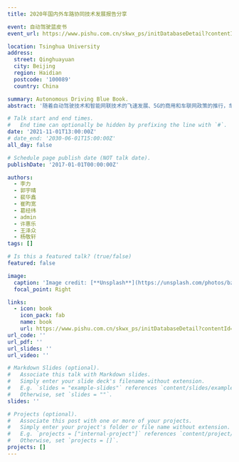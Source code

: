 ```yaml
---
title: 2020年国内外车路协同技术发展报告分享

event: 自动驾驶蓝皮书
event_url: https://www.pishu.com.cn/skwx_ps/initDatabaseDetail?contentId=13434933&siteId=14&contentType=literature

location: Tsinghua University
address:
  street: Qinghuayuan
  city: Beijing
  region: Haidian
  postcode: '100089'
  country: China

summary: Autonomous Driving Blue Book.
abstract: '随着自动驾驶技术和智能网联技术的飞速发展、5G的商用和车联网政策的推行，车路协同从产业链到标准层面都有了新的进展。车路协同可以提供更安全、更节能、更环保、更便捷的出行方式和综合解决方案，是国际公认的未来交通和汽车的重要发展方向。作为车联网的高级发展阶段，车路协同融合了通信、汽车、交通、信息等多个领域，构建了一个全新的生态。本文从信息交互、状态感知、数据处理、决策控制和测试验证等方面深入分析了国内外车路协同技术的发展状况，结合世界范围内智能交通系统的发展趋势，重点针对2020年车路协同的国内外研究成果、国内外重要项目、重大事件详尽介绍车路协同的发展现状，并指出未来车路协同的发展应加深对车路协同内涵的理解、把握车路协同的技术实质、提升车路协同服务体验并推进车路协同规模应用'

# Talk start and end times.
#   End time can optionally be hidden by prefixing the line with `#`.
date: '2021-11-01T13:00:00Z'
# date_end: '2030-06-01T15:00:00Z'
all_day: false

# Schedule page publish date (NOT talk date).
publishDate: '2017-01-01T00:00:00Z'

authors:
  - 李力
  - 郭宇晴
  - 裴华鑫
  - 崔昀宽
  - 葛经纬
  - admin
  - 许惠乐
  - 王泽众
  - 杨敬轩
tags: []

# Is this a featured talk? (true/false)
featured: false

image:
  caption: 'Image credit: [**Unsplash**](https://unsplash.com/photos/bzdhc5b3Bxs)'
  focal_point: Right

links:
  - icon: book
    icon_pack: fab
    name: book
    url: https://www.pishu.com.cn/skwx_ps/initDatabaseDetail?contentId=13434933&siteId=14&contentType=literature
url_code: ''
url_pdf: ''
url_slides: ''
url_video: ''

# Markdown Slides (optional).
#   Associate this talk with Markdown slides.
#   Simply enter your slide deck's filename without extension.
#   E.g. `slides = "example-slides"` references `content/slides/example-slides.md`.
#   Otherwise, set `slides = ""`.
slides: ''

# Projects (optional).
#   Associate this post with one or more of your projects.
#   Simply enter your project's folder or file name without extension.
#   E.g. `projects = ["internal-project"]` references `content/project/deep-learning/index.md`.
#   Otherwise, set `projects = []`.
projects: []
---
```

